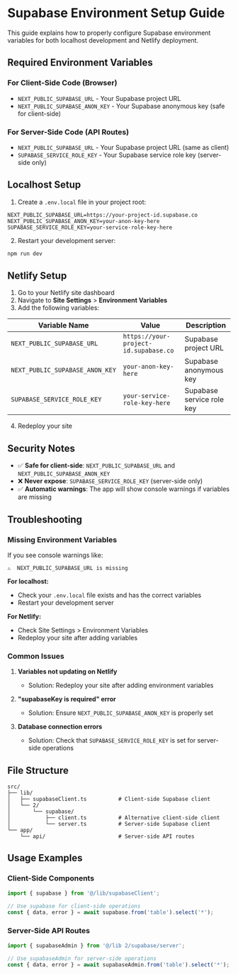 # Supabase Environment Setup Guide

This guide explains how to properly configure Supabase environment variables for both localhost development and Netlify deployment.

## Required Environment Variables

### For Client-Side Code (Browser)
- `NEXT_PUBLIC_SUPABASE_URL` - Your Supabase project URL
- `NEXT_PUBLIC_SUPABASE_ANON_KEY` - Your Supabase anonymous key (safe for client-side)

### For Server-Side Code (API Routes)
- `NEXT_PUBLIC_SUPABASE_URL` - Your Supabase project URL (same as client)
- `SUPABASE_SERVICE_ROLE_KEY` - Your Supabase service role key (server-side only)

## Localhost Setup

1. Create a `.env.local` file in your project root:
```env
NEXT_PUBLIC_SUPABASE_URL=https://your-project-id.supabase.co
NEXT_PUBLIC_SUPABASE_ANON_KEY=your-anon-key-here
SUPABASE_SERVICE_ROLE_KEY=your-service-role-key-here
```

2. Restart your development server:
```bash
npm run dev
```

## Netlify Setup

1. Go to your Netlify site dashboard
2. Navigate to **Site Settings** > **Environment Variables**
3. Add the following variables:

| Variable Name | Value | Description |
|---------------|-------|-------------|
| `NEXT_PUBLIC_SUPABASE_URL` | `https://your-project-id.supabase.co` | Supabase project URL |
| `NEXT_PUBLIC_SUPABASE_ANON_KEY` | `your-anon-key-here` | Supabase anonymous key |
| `SUPABASE_SERVICE_ROLE_KEY` | `your-service-role-key-here` | Supabase service role key |

4. Redeploy your site

## Security Notes

- ✅ **Safe for client-side**: `NEXT_PUBLIC_SUPABASE_URL` and `NEXT_PUBLIC_SUPABASE_ANON_KEY`
- ❌ **Never expose**: `SUPABASE_SERVICE_ROLE_KEY` (server-side only)
- ✅ **Automatic warnings**: The app will show console warnings if variables are missing

## Troubleshooting

### Missing Environment Variables
If you see console warnings like:
```
⚠️  NEXT_PUBLIC_SUPABASE_URL is missing
```

**For localhost:**
- Check your `.env.local` file exists and has the correct variables
- Restart your development server

**For Netlify:**
- Check Site Settings > Environment Variables
- Redeploy your site after adding variables

### Common Issues

1. **Variables not updating on Netlify**
   - Solution: Redeploy your site after adding environment variables

2. **"supabaseKey is required" error**
   - Solution: Ensure `NEXT_PUBLIC_SUPABASE_ANON_KEY` is properly set

3. **Database connection errors**
   - Solution: Check that `SUPABASE_SERVICE_ROLE_KEY` is set for server-side operations

## File Structure

```
src/
├── lib/
│   ├── supabaseClient.ts          # Client-side Supabase client
│   └── 2/
│       └── supabase/
│           ├── client.ts          # Alternative client-side client
│           └── server.ts          # Server-side Supabase client
└── app/
    └── api/                       # Server-side API routes
```

## Usage Examples

### Client-Side Components
```typescript
import { supabase } from '@/lib/supabaseClient';

// Use supabase for client-side operations
const { data, error } = await supabase.from('table').select('*');
```

### Server-Side API Routes
```typescript
import { supabaseAdmin } from '@/lib 2/supabase/server';

// Use supabaseAdmin for server-side operations
const { data, error } = await supabaseAdmin.from('table').select('*');
```
